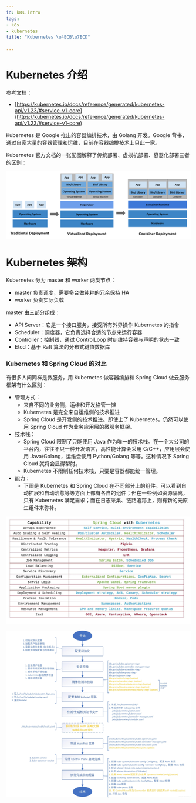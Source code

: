 ```yaml
---
id: k8s.intro
tags:
- k8s
- kubernetes
title: "Kubernetes \u4ECB\u7ECD"

---
```

# Kubernetes 介绍
参考文档：

+ [https://kubernetes.io/docs/reference/generated/kubernetes-api/v1.23/#service-v1-core](https://kubernetes.io/docs/reference/generated/kubernetes-api/v1.23/#service-v1-core)

Kubernetes 是 Google 推出的容器编排技术，由 Golang 开发。Google 背书，通过自家大量的容器管理和运维，目前在容器编排技术上只此一家。

Kubernetes 官方文档的一张配图解释了传统部署、虚拟机部署、容器化部署三者的区别：

![](./../assets/1658306431889-3842a32a-6c54-4190-a244-6459419ec94b.svg)


# Kubernetes 架构
Kubernetes 分为 master 和 worker 两类节点：

+ master 负责调度，需要多台做纯粹的冗余保持 HA
+ worker 负责实际负载

master 由三部分组成：

+ API Server：它是一个接口服务，接受所有外界操作 Kubernetes 的指令
+ Scheduler：调度器，它负责选择合适的节点来运行容器
+ Controller：控制器，通过 ControlLoop 时刻维持容器与声明的状态一致
+ Etcd：基于 Raft 算法的分布式键值数据库

### Kubernetes 和 Spring Cloud 的对比
有很多人问同样是微服务，用 Kubernetes 做容器编排和 Spring Cloud 做云服务框架有什么区别：

+ 管理方式：
    - 来自不同的业务侧，运维和开发格管一摊
    - Kubernetes 是完全来自运维侧的技术推进
    - Spring Cloud 是开发侧的技术推进。即使上了 Kubernetes，仍然可以使用 Spring Cloud 作为业务应用层的微服务框架。
+ 技术栈：
    - Spring Cloud 限制了只能使用 Java 作为唯一的技术栈。在一个大公司的平台内，往往不只一种开发语言，高性能计算会采用 C/C++，应用层会使用 Java/Golang，运维会使用 Python/Golang 等等。这种情况下 Spring Cloud 就将会显得掣肘。
    - Kubernetes 不限制任何技术栈，只要是容器都能统一管理。
+ 能力：
    - 下图是 Kubernetes 和 Spring Cloud 在不同部分上的组件。可以看到自动扩展和自动治愈等等方面上都有各自的组件；但在一些例如资源隔离，只有 Kubernetes 满足需求；而在日志采集、链路追踪上，则有新的元原生组件来弥补。

![](./../assets/1646906397611-efb9adb3-5892-405d-8cf6-45eb664ef8d7.png)




![](./../assets/1666593519943-b9e0238b-970c-4205-92af-6a607e6e1690.jpeg)


# 
